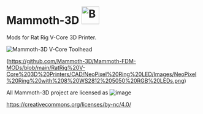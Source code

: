# Mammoth-3D  <a href='https://ko-fi.com/mammoth3d' target='_blank'><img height='46' style='border:0px;height:46px;' src='https://az743702.vo.msecnd.net/cdn/kofi3.png?v=0' border='0' alt='Buy Me a Coffee at ko-fi.com' /></a> 


Mods for Rat Rig V-Core 3D Printer.


![Mammoth-3D V-Core Toolhead](https://github.com/Mammoth-3D/Mammoth-FDM-MODs/blob/main/RatRig%20V-Core%203D%20Printers/Images/Mammoth%20V-Core%20Toolhead.png)

(https://github.com/Mammoth-3D/Mammoth-FDM-MODs/blob/main/RatRig%20V-Core%203D%20Printers/CAD/NeoPixel%20Ring%20LED/Images/NeoPixel%20Ring%20with%208%20WS2812%205050%20RGB%20LEDs.png)


All Mammoth-3D project are licensed as
![image](https://user-images.githubusercontent.com/37383368/139769027-7267da5b-7f58-499d-96bc-e41d164a3aac.png)

https://creativecommons.org/licenses/by-nc/4.0/
